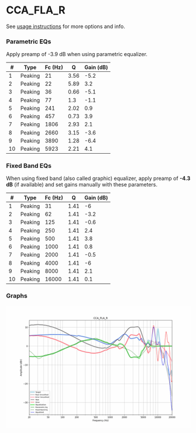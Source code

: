 # CCA_FLA_R
See [usage instructions](https://github.com/jaakkopasanen/AutoEq#usage) for more options and info.

### Parametric EQs
Apply preamp of -3.9 dB when using parametric equalizer.

|   # | Type    |   Fc (Hz) |    Q |   Gain (dB) |
|-----|---------|-----------|------|-------------|
|   1 | Peaking |        21 | 3.56 |        -5.2 |
|   2 | Peaking |        22 | 5.89 |         3.2 |
|   3 | Peaking |        36 | 0.66 |        -5.1 |
|   4 | Peaking |        77 | 1.3  |        -1.1 |
|   5 | Peaking |       241 | 2.02 |         0.9 |
|   6 | Peaking |       457 | 0.73 |         3.9 |
|   7 | Peaking |      1806 | 2.93 |         2.1 |
|   8 | Peaking |      2660 | 3.15 |        -3.6 |
|   9 | Peaking |      3890 | 1.28 |        -6.4 |
|  10 | Peaking |      5923 | 2.21 |         4.1 |

### Fixed Band EQs
When using fixed band (also called graphic) equalizer, apply preamp of **-4.3 dB** (if available) and set gains manually with these parameters.

|   # | Type    |   Fc (Hz) |    Q |   Gain (dB) |
|-----|---------|-----------|------|-------------|
|   1 | Peaking |        31 | 1.41 |        -6   |
|   2 | Peaking |        62 | 1.41 |        -3.2 |
|   3 | Peaking |       125 | 1.41 |        -0.6 |
|   4 | Peaking |       250 | 1.41 |         2.4 |
|   5 | Peaking |       500 | 1.41 |         3.8 |
|   6 | Peaking |      1000 | 1.41 |         0.8 |
|   7 | Peaking |      2000 | 1.41 |        -0.5 |
|   8 | Peaking |      4000 | 1.41 |        -6   |
|   9 | Peaking |      8000 | 1.41 |         2.1 |
|  10 | Peaking |     16000 | 1.41 |         0.1 |

### Graphs
![](./CCA_FLA_R.png)

